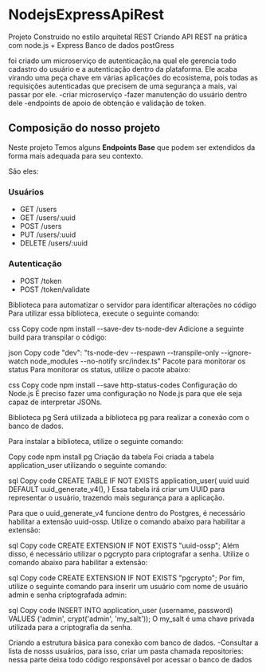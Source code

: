 # NodejsExpressApiRest

Projeto Construido no estilo arquitetal REST 
Criando API REST na prática com node.js + Express
Banco de dados postGress 

foi criado um  microserviço de autenticação,na qual ele gerencia todo cadastro do usuário e a autenticação dentro da plataforma.
Ele acaba virando uma peça chave em várias aplicações do ecosistema, pois todas as requisições autenticadas que precisem de uma
segurança a mais, vai passar por ele.
-criar microserviço
-fazer manutenção do usuário dentro dele 
-endpoints de apoio de obtenção e validação de token.

## Composição do nosso projeto

Neste projeto Temos alguns **Endpoints Base** que podem ser extendidos da forma mais adequada para seu contexto. 

São eles:

### Usuários

* GET /users
* GET /users/:uuid
* POST /users
* PUT /users/:uuid
* DELETE /users/:uuid

### Autenticação

* POST /token
* POST /token/validate


Biblioteca para automatizar o servidor para identificar alterações no código
Para utilizar essa biblioteca, execute o seguinte comando:

css
Copy code
npm install --save-dev ts-node-dev
Adicione a seguinte build para transpilar o código:

json
Copy code
"dev": "ts-node-dev --respawn --transpile-only --ignore-watch node_modules --no-notify src/index.ts"
Pacote para monitorar os status
Para monitorar os status, utilize o pacote abaixo:

css
Copy code
npm install --save http-status-codes
Configuração do Node.js
É preciso fazer uma configuração no Node.js para que ele seja capaz de interpretar JSONs.

Biblioteca pg
Será utilizada a biblioteca pg para realizar a conexão com o banco de dados.

Para instalar a biblioteca, utilize o seguinte comando:

Copy code
npm install pg
Criação da tabela
Foi criada a tabela application_user utilizando o seguinte comando:

sql
Copy code
CREATE TABLE IF NOT EXISTS application_user(
    uuid uuid DEFAULT uuid_generate_v4(),
)
Essa tabela irá criar um UUID para representar o usuário, trazendo mais segurança para a aplicação.

Para que o uuid_generate_v4 funcione dentro do Postgres, é necessário habilitar a extensão uuid-ossp. Utilize o comando abaixo para habilitar a extensão:

sql
Copy code
CREATE EXTENSION IF NOT EXISTS "uuid-ossp";
Além disso, é necessário utilizar o pgcrypto para criptografar a senha. Utilize o comando abaixo para habilitar a extensão:

sql
Copy code
CREATE EXTENSION IF NOT EXISTS "pgcrypto";
Por fim, utilize o seguinte comando para inserir um usuário com nome de usuário admin e senha criptografada admin:

sql
Copy code
INSERT INTO application_user (username, password) VALUES ('admin', crypt('admin', 'my_salt'));
O my_salt é uma chave privada utilizada para a criptografia da senha.


Criando a estrutura básica para conexão com banco de dados.
-Consultar a lista de nosss usuários, para isso, criar um pasta chamada repositories: nessa parte deixa todo código responsável por acessar o banco de dados
